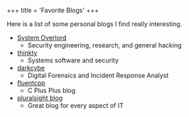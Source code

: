 +++
title = 'Favorite Blogs'
+++

Here is a list of some personal blogs I find really interesting.

- [System Overlord](https://systemoverlord.com)
  - Security engineering, research, and general hacking
- [thinkty](https://thinkty.net)
  - Systems software and security
- [darkcybe](https://darkcybe.gitbook.io/darkcybe/)
  - Digital Forensics and Incident Response Analyst
- [fluentcpp](https://www.fluentcpp.com/2017/01/30/how-to-choose-good-names/)
  - C Plus Plus blog
- [pluralsight blog](https://www.pluralsight.com/resources/blog)
  - Great blog for every aspect of IT